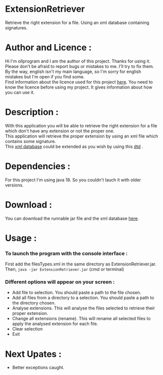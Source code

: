 # ExtensionRetriever
Retrieve the right extension for a file. Using an xml database containing signatures.
# Author and Licence :
Hi I'm ollprogram and I am the author of this project. Thanks for using it. </br>Please don't be afraid to report bugs or mistakes to me. I'll try to fix them. By the way, english isn't my main language, so I'm sorry for english mistakes but I'm open if you find some. </br>
Find information about the licence used for this project [here](https://github.com/ollprogram/ExtensionRetriever/blob/main/LICENSE).
You need to know the licence before using my project. It gives information about how you can use it.
# Description :
With this application you will be able to retrieve the right extension for a file which don't have any extension or not the proper one.
</br>This application will retrieve the proper extension by using an xml file which contains some signature.
</br>This [xml database](https://github.com/ollprogram/ExtensionRetriever/blob/main/resources/filesTypes.xml) could be extended as you wish by using this [dtd](https://github.com/ollprogram/ExtensionRetriever/blob/main/resources/filesTypes.dtd) .
# Dependencies :
For this project I'm using java 18. So you couldn't lauch it with older versions.
# Download :
You can download the runnable jar file and the xml database [here](https://github.com/ollprogram/ExtensionRetriever/releases).
# Usage :
<h3> To launch the program with the console interface : </h3>
First add the filesTypes.xml in the same directory as ExtensionRetriever.jar. Then,
<code>java -jar ExtensionRetriever.jar</code> (cmd or terminal)

<h3> Different options will appear on your screen : </h3>
<ul>
  <li>Add file to selection. You should paste a path to the file chosen.</li>
  <li>Add all files from a directory to a selection. You should paste a path to the directory chosen.</li>
  <li>Analyse extensions. This will analyse the files selected to retrieve their proper extension.</li>
  <li>Change all extensions (rename). This will rename all selected files to apply the analysed extension for each file.</li>
  <li>Clear selection</li>
  <li>Exit</li>
</ul>

# Next Upates :
- Better exceptions caught.
